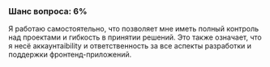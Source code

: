 ### Шанс вопроса: 6%

Я работаю самостоятельно, что позволяет мне иметь полный контроль над проектами и гибкость в принятии решений. Это также означает, что я несё аккаунтаibility и ответственность за все аспекты разработки и поддержки фронтенд-приложений.
